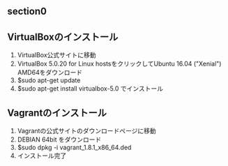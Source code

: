 
## section0

## VirtualBoxのインストール

1. VirtualBox公式サイトに移動
2. VirtualBox 5.0.20 for Linux hostsをクリックしてUbuntu 16.04 ("Xenial") AMD64をダウンロード
3. $sudo apt-get update
4. $sudo apt-get install virtualbox-5.0 でインストール

## Vagrantのインストール

1. Vagrantの公式サイトのダウンロードページに移動
2. DEBIAN 64bit をダウンロード　
3. $sudo dpkg -i vagrant_1.8.1_x86_64.ded
4. インストール完了
